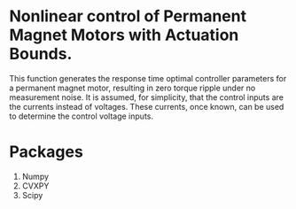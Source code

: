 # Nonlinear control of Permanent Magnet Motors with Actuation Bounds.
This function generates the response time optimal controller parameters for a permanent
magnet motor, resulting in zero torque ripple under no measurement noise. It is assumed, for simplicity,
that the control inputs are the currents instead of voltages. These currents, once known, can be
used to determine the control voltage inputs. 

# Packages
1. Numpy
2. CVXPY
3. Scipy
